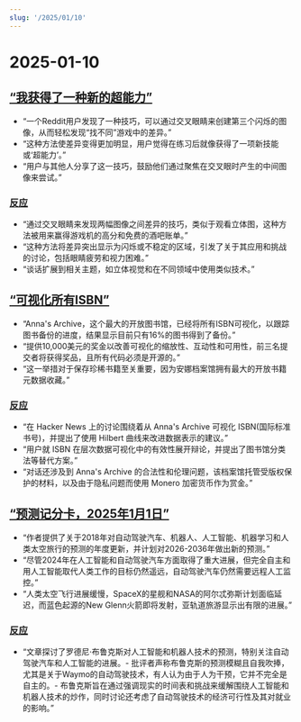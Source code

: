 ```yaml
---
slug: '/2025/01/10'
---
```


# 2025-01-10

## [“我获得了一种新的超能力”](https://danielwirtz.com/blog/spot-the-difference-superpower)

- “一个Reddit用户发现了一种技巧，可以通过交叉眼睛来创建第三个闪烁的图像，从而轻松发现“找不同”游戏中的差异。”
- “这种方法使差异变得更加明显，用户觉得在练习后就像获得了一项新技能或‘超能力’。”
- “用户与其他人分享了这一技巧，鼓励他们通过聚焦在交叉眼时产生的中间图像来尝试。”

### [反应](https://news.ycombinator.com/item?id=42655870)

- “通过交叉眼睛来发现两幅图像之间差异的技巧，类似于观看立体图，这种方法被用来赢得游戏机的高分和免费的酒吧账单。”
- “这种方法将差异突出显示为闪烁或不稳定的区域，引发了关于其应用和挑战的讨论，包括眼睛疲劳和视力困难。”
- “谈话扩展到相关主题，如立体视觉和在不同领域中使用类似技术。”

## [“可视化所有ISBN”](https://annas-archive.org/blog/all-isbns.html)

- “Anna's Archive，这个最大的开放图书馆，已经将所有ISBN可视化，以跟踪图书备份的进度，结果显示目前只有16%的图书得到了备份。”
- “提供10,000美元的奖金以改善可视化的缩放性、互动性和可用性，前三名提交者将获得奖品，且所有代码必须是开源的。”
- “这一举措对于保存珍稀书籍至关重要，因为安娜档案馆拥有最大的开放书籍元数据收藏。”

### [反应](https://news.ycombinator.com/item?id=42652577)

- “在 Hacker News 上的讨论围绕着从 Anna's Archive 可视化 ISBN(国际标准书号)，并提出了使用 Hilbert 曲线来改进数据表示的建议。”
- “用户就 ISBN 在层次数据可视化中的有效性展开辩论，并提出了图书馆分类法等替代方案。”
- “对话还涉及到 Anna's Archive 的合法性和伦理问题，该档案馆托管受版权保护的材料，以及由于隐私问题而使用 Monero 加密货币作为赏金。”

## [“预测记分卡，2025年1月1日”](https://rodneybrooks.com/predictions-scorecard-2025-january-01/)

- “作者提供了关于2018年对自动驾驶汽车、机器人、人工智能、机器学习和人类太空旅行的预测的年度更新，并计划对2026-2036年做出新的预测。”
- “尽管2024年在人工智能和自动驾驶汽车方面取得了重大进展，但完全自主和用人工智能取代人类工作的目标仍然遥远，自动驾驶汽车仍然需要远程人工监控。”
- “人类太空飞行进展缓慢，SpaceX的星舰和NASA的阿尔忒弥斯计划面临延迟，而蓝色起源的New Glenn火箭即将发射，亚轨道旅游显示出有限的进展。”

### [反应](https://news.ycombinator.com/item?id=42651275)

- “文章探讨了罗德尼·布鲁克斯对人工智能和机器人技术的预测，特别关注自动驾驶汽车和人工智能的进展。- 批评者声称布鲁克斯的预测模糊且自我吹捧，尤其是关于Waymo的自动驾驶技术，有人认为由于人为干预，它并不完全是自主的。- 布鲁克斯旨在通过强调现实的时间表和挑战来缓解围绕人工智能和机器人技术的炒作，同时讨论还考虑了自动驾驶技术的经济可行性及其对就业的影响。”

<head>
  <meta property="og:title" content="“我获得了一种新的超能力”" />
  <meta property="og:type" content="website" />
  <meta property="og:image" content="https://og.cho.sh/api/og/?title=%E2%80%9C%E6%88%91%E8%8E%B7%E5%BE%97%E4%BA%86%E4%B8%80%E7%A7%8D%E6%96%B0%E7%9A%84%E8%B6%85%E8%83%BD%E5%8A%9B%E2%80%9D&subheading=2025%E5%B9%B41%E6%9C%8810%E6%97%A5%E6%98%9F%E6%9C%9F%E4%BA%94%3A%20%E9%BB%91%E5%AE%A2%E6%96%B0%E9%97%BB%E6%91%98%E8%A6%81" />
</head>
